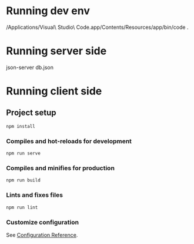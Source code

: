 # Running dev env
/Applications/Visual\ Studio\ Code.app/Contents/Resources/app/bin/code .


# Running server side
json-server db.json


# Running client side

## Project setup
```
npm install
```

### Compiles and hot-reloads for development
```
npm run serve
```

### Compiles and minifies for production
```
npm run build
```

### Lints and fixes files
```
npm run lint
```

### Customize configuration
See [Configuration Reference](https://cli.vuejs.org/config/).
